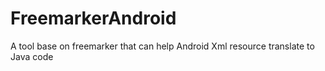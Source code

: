 # FreemarkerAndroid

A tool base on freemarker that can help Android Xml resource translate to Java code
